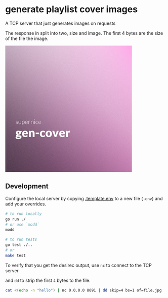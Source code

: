 # generate playlist cover images

A TCP server that just generates images on requests

The response in split into two, size and image. The first 4 bytes are the size of the file the image.

![Cover example](docs/example.jpg)

## Development

Configure the local server by copying [.template.env](.template.env) to a new file (`.env`) and add your overrides.

```sh
# to run locally
go run ./
# or use `modd`
modd
```

```sh
# to run tests
go test ./..
# or
make test
```

To verify that you get the desirec output, use `nc` to connect to the TCP server

and `dd` to strip the first `4` bytes to the file.

```sh
cat <(echo -n "hello") | nc 0.0.0.0 8091 | dd skip=4 bs=1 of=file.jpg
```
